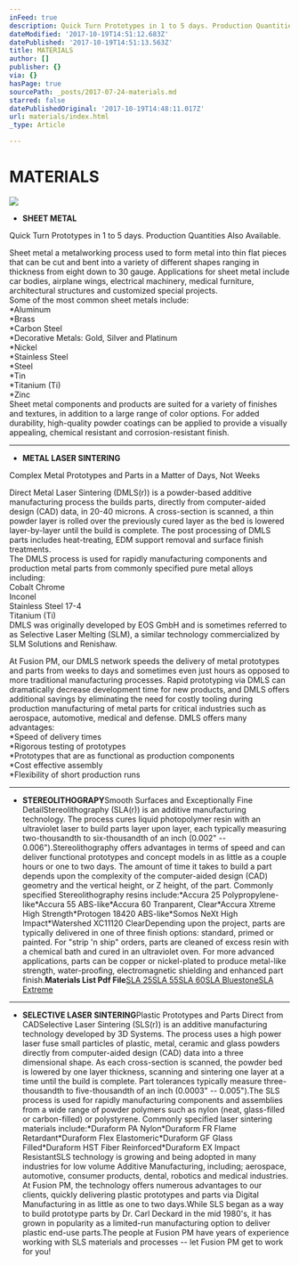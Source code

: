 ```yaml
---
inFeed: true
description: Quick Turn Prototypes in 1 to 5 days. Production Quantities Also Available.
dateModified: '2017-10-19T14:51:12.683Z'
datePublished: '2017-10-19T14:51:13.563Z'
title: MATERIALS
author: []
publisher: {}
via: {}
hasPage: true
sourcePath: _posts/2017-07-24-materials.md
starred: false
datePublishedOriginal: '2017-10-19T14:48:11.017Z'
url: materials/index.html
_type: Article

---
```

# MATERIALS
![](https://the-grid-user-content.s3-us-west-2.amazonaws.com/002532e6-4b01-4cd3-aca7-9e277fc9c37f.jpg)

* **SHEET METAL**

Quick Turn Prototypes in 1 to 5 days. Production Quantities Also Available.

Sheet metal a metalworking process used to form metal into thin flat pieces that can be cut and bent into a variety of different shapes ranging in thickness from eight down to 30 gauge. Applications for sheet metal include car bodies, airplane wings, electrical machinery, medical furniture, architectural structures and customized special projects.  
Some of the most common sheet metals include:  
\*Aluminum  
\*Brass  
\*Carbon Steel  
\*Decorative Metals: Gold, Silver and Platinum  
\*Nickel  
\*Stainless Steel  
\*Steel  
\*Tin  
\*Titanium (Ti)  
\*Zinc  
Sheet metal components and products are suited for a variety of finishes and textures, in addition to a large range of color options. For added durability, high-quality powder coatings can be applied to provide a visually appealing, chemical resistant and corrosion-resistant finish.

---

* **METAL LASER SINTERING**

Complex Metal Prototypes and Parts in a Matter of Days, Not Weeks

Direct Metal Laser Sintering (DMLS(r)) is a powder-based additive manufacturing process the builds parts, directly from computer-aided design (CAD) data, in 20-40 microns. A cross-section is scanned, a thin powder layer is rolled over the previously cured layer as the bed is lowered layer-by-layer until the build is complete. The post processing of DMLS parts includes heat-treating, EDM support removal and surface finish treatments.  
The DMLS process is used for rapidly manufacturing components and production metal parts from commonly specified pure metal alloys including:  
Cobalt Chrome  
Inconel  
Stainless Steel 17-4  
Titanium (Ti)  
DMLS was originally developed by EOS GmbH and is sometimes referred to as Selective Laser Melting (SLM), a similar technology commercialized by SLM Solutions and Renishaw.

At Fusion PM, our DMLS network speeds the delivery of metal prototypes and parts from weeks to days and sometimes even just hours as opposed to more traditional manufacturing processes. Rapid prototyping via DMLS can dramatically decrease development time for new products, and DMLS offers additional savings by eliminating the need for costly tooling during production manufacturing of metal parts for critical industries such as aerospace, automotive, medical and defense. DMLS offers many advantages:  
\*Speed of delivery times  
\*Rigorous testing of prototypes  
\*Prototypes that are as functional as production components  
\*Cost effective assembly  
\*Flexibility of short production runs

---

* **STEREOLITHOGRAPY**Smooth Surfaces and Exceptionally Fine DetailStereolithography (SLA(r)) is an additive manufacturing technology. The process cures liquid photopolymer resin with an ultraviolet laser to build parts layer upon layer, each typically measuring two-thousandth to six-thousandth of an inch (0.002" -- 0.006").Stereolithography offers advantages in terms of speed and can deliver functional prototypes and concept models in as little as a couple hours or one to two days. The amount of time it takes to build a part depends upon the complexity of the computer-aided design (CAD) geometry and the vertical height, or Z height, of the part. Commonly specified Stereolithography resins include:\*Accura 25 Polypropylene-like\*Accura 55 ABS-like\*Accura 60 Tranparent, Clear\*Accura Xtreme High Strength\*Protogen 18420 ABS-like\*Somos NeXt High Impact\*Watershed XC11120 ClearDepending upon the project, parts are typically delivered in one of three finish options: standard, primed or painted. For "strip 'n ship" orders, parts are cleaned of excess resin with a chemical bath and cured in an ultraviolet oven. For more advanced applications, parts can be copper or nickel-plated to produce metal-like strength, water-proofing, electromagnetic shielding and enhanced part finish.**Materials List Pdf File**[SLA 25][0][SLA 55][1][SLA 60][2][SLA Bluestone][3][SLA Extreme][4]

---

* **SELECTIVE LASER SINTERING**Plastic Prototypes and Parts Direct from CADSelective Laser Sintering (SLS(r)) is an additive manufacturing technology developed by 3D Systems. The process uses a high power laser fuse small particles of plastic, metal, ceramic and glass powders directly from computer-aided design (CAD) data into a three dimensional shape. As each cross-section is scanned, the powder bed is lowered by one layer thickness, scanning and sintering one layer at a time until the build is complete. Part tolerances typically measure three-thousandth to five-thousandth of an inch (0.0003" -- 0.005").The SLS process is used for rapidly manufacturing components and assemblies from a wide range of powder polymers such as nylon (neat, glass-filled or carbon-filled) or polystyrene. Commonly specified laser sintering materials include:\*Duraform PA Nylon\*Duraform FR Flame Retardant\*Duraform Flex Elastomeric\*Duraform GF Glass Filled\*Duraform HST Fiber Reinforced\*Duraform EX Impact ResistantSLS technology is growing and being adopted in many industries for low volume Additive Manufacturing, including; aerospace, automotive, consumer products, dental, robotics and medical industries. At Fusion PM, the technology offers numerous advantages to our clients, quickly delivering plastic prototypes and parts via Digital Manufacturing in as little as one to two days.While SLS began as a way to build prototype parts by Dr. Carl Deckard in the mid 1980's, it has grown in popularity as a limited-run manufacturing option to deliver plastic end-use parts.The people at Fusion PM have years of experience working with SLS materials and processes -- let Fusion PM get to work for you!

[0]: http://data.www.fusionpm.com/datasheets/sla/SLA%2025.pdf
[1]: http://data.www.fusionpm.com/datasheets/sla/SLA%2055.pdf
[2]: http://data.www.fusionpm.com/datasheets/sla/SLA%2060.pdf
[3]: http://data.www.fusionpm.com/datasheets/sla/SLA%20BLUESTONE.pdf
[4]: http://data.www.fusionpm.com/datasheets/sla/SLA%20EXTREME.pdf